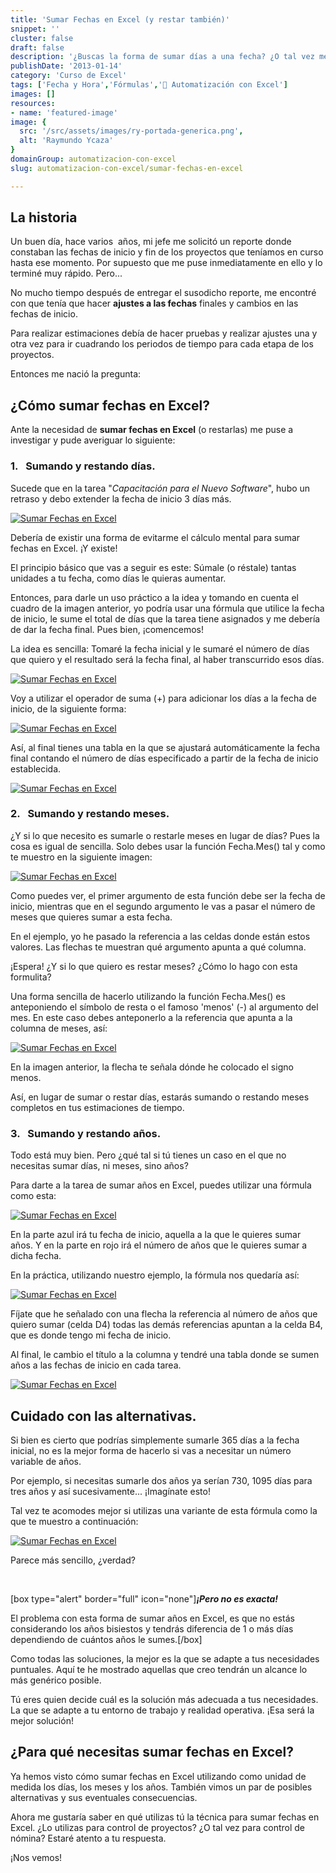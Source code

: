 ```yaml
---
title: 'Sumar Fechas en Excel (y restar también)'
snippet: ''
cluster: false
draft: false 
description: '¿Buscas la forma de sumar días a una fecha? ¿O tal vez meses? ¡O incluso años! Entonces échale un ojo a esta entrada Cómo Sumar Fechas en Excel'
publishDate: '2013-01-14'
category: 'Curso de Excel'
tags: ['Fecha y Hora','Fórmulas','🤖 Automatización con Excel']
images: []
resources: 
- name: 'featured-image'
image: {
  src: '/src/assets/images/ry-portada-generica.png',
  alt: 'Raymundo Ycaza'
}
domainGroup: automatizacion-con-excel
slug: automatizacion-con-excel/sumar-fechas-en-excel

---
```


## La historia

Un buen día, hace varios  años, mi jefe me solicitó un reporte donde constaban las fechas de inicio y fin de los proyectos que teníamos en curso hasta ese momento. Por supuesto que me puse inmediatamente en ello y lo terminé muy rápido. Pero...

No mucho tiempo después de entregar el susodicho reporte, me encontré con que tenía que hacer **ajustes a las fechas** finales y cambios en las fechas de inicio.

Para realizar estimaciones debía de hacer pruebas y realizar ajustes una y otra vez para ir cuadrando los periodos de tiempo para cada etapa de los proyectos.

Entonces me nació la pregunta:

## ¿Cómo sumar fechas en Excel?

Ante la necesidad de **sumar fechas en Excel** (o restarlas) me puse a investigar y pude averiguar lo siguiente:

### 1.   Sumando y restando días.

Sucede que en la tarea "_Capacitación para el Nuevo Software_", hubo un retraso y debo extender la fecha de inicio 3 días más.

[![Sumar Fechas en Excel](/src/assets/images/2023/sumar-fechas-en-excel-0000811.png)](http://raymundoycaza.com/wp-content/uploads/sumar-fechas-en-excel-0000811.png)

Debería de existir una forma de evitarme el cálculo mental para sumar fechas en Excel. ¡Y existe!

El principio básico que vas a seguir es este: Súmale (o réstale) tantas unidades a tu fecha, como días le quieras aumentar.

Entonces, para darle un uso práctico a la idea y tomando en cuenta el cuadro de la imagen anterior, yo podría usar una fórmula que utilice la fecha de inicio, le sume el total de días que la tarea tiene asignados y me debería de dar la fecha final. Pues bien, ¡comencemos!

La idea es sencilla: Tomaré la fecha inicial y le sumaré el número de días que quiero y el resultado será la fecha final, al haber transcurrido esos días.

[![Sumar Fechas en Excel](/src/assets/images/2023/sumar-fechas-en-excel-0000941.png)](http://raymundoycaza.com/wp-content/uploads/sumar-fechas-en-excel-0000941.png)

Voy a utilizar el operador de suma (+) para adicionar los días a la fecha de inicio, de la siguiente forma:

[![Sumar Fechas en Excel](/src/assets/images/2023/sumar-fechas-en-excel-0000951.png)](http://raymundoycaza.com/wp-content/uploads/sumar-fechas-en-excel-0000951.png)

Así, al final tienes una tabla en la que se ajustará automáticamente la fecha final contando el número de días especificado a partir de la fecha de inicio establecida.

[![Sumar Fechas en Excel](/src/assets/images/2023/sumar-fechas-en-excel-0000961.png)](http://raymundoycaza.com/wp-content/uploads/sumar-fechas-en-excel-0000961.png)

### 2.   Sumando y restando meses.

¿Y si lo que necesito es sumarle o restarle meses en lugar de días? Pues la cosa es igual de sencilla. Solo debes usar la función Fecha.Mes() tal y como te muestro en la siguiente imagen:

[![Sumar Fechas en Excel](/src/assets/images/2023/sumar-fechas-en-excel-0000971.png)](http://raymundoycaza.com/wp-content/uploads/sumar-fechas-en-excel-0000971.png)

Como puedes ver, el primer argumento de esta función debe ser la fecha de inicio, mientras que en el segundo argumento le vas a pasar el número de meses que quieres sumar a esta fecha.

En el ejemplo, yo he pasado la referencia a las celdas donde están estos valores. Las flechas te muestran qué argumento apunta a qué columna.

¡Espera! ¿Y si lo que quiero es restar meses? ¿Cómo lo hago con esta formulita?

Una forma sencilla de hacerlo utilizando la función Fecha.Mes() es anteponiendo el símbolo de resta o el famoso 'menos' (-) al argumento del mes. En este caso debes anteponerlo a la referencia que apunta a la columna de meses, así:

[![Sumar Fechas en Excel](/src/assets/images/2023/sumar-fechas-en-excel-000098.11.png)](http://raymundoycaza.com/wp-content/uploads/sumar-fechas-en-excel-000098.11.png)

En la imagen anterior, la flecha te señala dónde he colocado el signo menos.

Así, en lugar de sumar o restar días, estarás sumando o restando meses completos en tus estimaciones de tiempo.

### 3.   Sumando y restando años.

Todo está muy bien. Pero ¿qué tal si tú tienes un caso en el que no necesitas sumar días, ni meses, sino años?

Para darte a la tarea de sumar años en Excel, puedes utilizar una fórmula como esta:

[![Sumar Fechas en Excel](/src/assets/images/2023/sumar-fechas-en-excel-0000991.png)](http://raymundoycaza.com/wp-content/uploads/sumar-fechas-en-excel-0000991.png)

En la parte azul irá tu fecha de inicio, aquella a la que le quieres sumar años. Y en la parte en rojo irá el número de años que le quieres sumar a dicha fecha.

En la práctica, utilizando nuestro ejemplo, la fórmula nos quedaría así:

[![Sumar Fechas en Excel](/src/assets/images/2023/sumar-fechas-en-excel-0000981.png)](http://raymundoycaza.com/wp-content/uploads/sumar-fechas-en-excel-0000981.png)

Fíjate que he señalado con una flecha la referencia al número de años que quiero sumar (celda D4) todas las demás referencias apuntan a la celda B4, que es donde tengo mi fecha de inicio.

Al final, le cambio el título a la columna y tendré una tabla donde se sumen años a las fechas de inicio en cada tarea.

[![Sumar Fechas en Excel](/src/assets/images/2023/sumar-fechas-en-excel-0001001.png)](http://raymundoycaza.com/wp-content/uploads/sumar-fechas-en-excel-0001001.png)

## Cuidado con las alternativas.

Si bien es cierto que podrías simplemente sumarle 365 días a la fecha inicial, no es la mejor forma de hacerlo si vas a necesitar un número variable de años.

Por ejemplo, si necesitas sumarle dos años ya serían 730, 1095 días para tres años y así sucesivamente... ¡Imagínate esto!

Tal vez te acomodes mejor si utilizas una variante de esta fórmula como la que te muestro a continuación:

[![Sumar Fechas en Excel](/src/assets/images/2023/sumar-fechas-en-excel-0001011.png)](http://raymundoycaza.com/wp-content/uploads/sumar-fechas-en-excel-0001011.png)

Parece más sencillo, ¿verdad?

 

\[box type="alert" border="full" icon="none"\]_**¡Pero no es exacta!**_

El problema con esta forma de sumar años en Excel, es que no estás considerando los años bisiestos y tendrás diferencia de 1 o más días dependiendo de cuántos años le sumes.\[/box\]

Como todas las soluciones, la mejor es la que se adapte a tus necesidades puntuales. Aquí te he mostrado aquellas que creo tendrán un alcance lo más genérico posible.

Tú eres quien decide cuál es la solución más adecuada a tus necesidades. La que se adapte a tu entorno de trabajo y realidad operativa. ¡Esa será la mejor solución!

## ¿Para qué necesitas sumar fechas en Excel?

Ya hemos visto cómo sumar fechas en Excel utilizando como unidad de medida los días, los meses y los años. También vimos un par de posibles alternativas y sus eventuales consecuencias.

Ahora me gustaría saber en qué utilizas tú la técnica para sumar fechas en Excel. ¿Lo utilizas para control de proyectos? ¿O tal vez para control de nómina? Estaré atento a tu respuesta.

¡Nos vemos!
